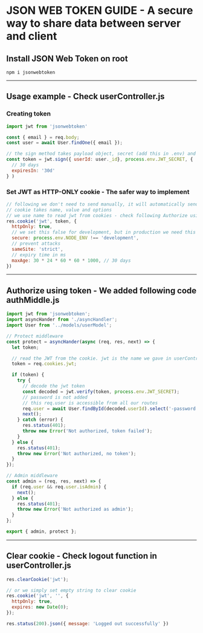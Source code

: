 # JSON WEB TOKEN GUIDE - A secure way to share data between server and client

## Install JSON Web Token on root
`npm i jsonwebtoken`

---

## Usage example - Check userController.js

### Creating token
```js
import jwt from 'jsonwebtoken'

const { email } = req.body;
const user = await User.findOne({ email });

// the sign method takes payload object, secret (add this in .env) and options
const token = jwt.sign({ userId: user._id}, process.env.JWT_SECRET, {
  // 30 days
  expiresIn: '30d'
} )
```

### Set JWT as HTTP-ONLY cookie - The safer way to implement
```js
// following we don't need to send manually, it will automatically send every time we hit this specific route (/login)
// cookie takes name, value and options
// we use name to read jwt from cookies - check following Authorize using token section
res.cookie('jwt', token, {
  httpOnly: true,
  // we set this false for development, but in production we need this true for https
  secure: process.env.NODE_ENV !== 'development',
  // prevent attacks
  sameSite: 'strict',
  // expiry time in ms
  maxAge: 30 * 24 * 60 * 60 * 1000, // 30 days
})
```

---

## Authorize using token - We added following code authMiddle.js
```js
import jwt from 'jsonwebtoken';
import asyncHander from './asyncHandler';
import User from '../models/userModel';

// Protect middleware
const protect = asyncHander(async (req, res, next) => {
  let token;

  // read the JWT from the cookie. jwt is the name we gave in userController (req.cookie('jwt'))
  token = req.cookies.jwt;

  if (token) {
    try {
      // decode the jwt token
      const decoded = jwt.verify(token, process.env.JWT_SECRET);
      // password is not added
      // this req.user is accessible from all our routes
      req.user = await User.findById(decoded.userId).select('-password');
      next();
    } catch (error) {
      res.status(401);
      throw new Error('Not authorized, token failed');
    }
  } else {
    res.status(401);
    throw new Error('Not authorized, no token');
  }
});

// Admin middleware
const admin = (req, res, next) => {
  if (req.user && req.user.isAdmin) {
    next();
  } else {
    res.status(401);
    throw new Error('Not authorized as admin');
  }
};

export { admin, protect };
```

---

## Clear cookie - Check logout function in userController.js

```js
res.clearCookie('jwt');

// or we simply set empty string to clear cookie
res.cookie('jwt', '', {
  httpOnly: true,
  expires: new Date(0);
});

res.status(200).json({ message: 'Logged out successfully' })
```